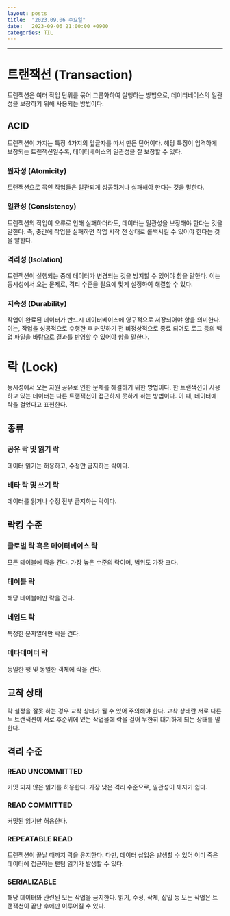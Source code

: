 ```yaml
---
layout: posts
title:  "2023.09.06 수요일"
date:   2023-09-06 21:00:00 +0900
categories: TIL
---
```

---
# 트랜잭션 (Transaction)
트랜잭션은 여러 작업 단위를 묶어 그룹화하여 실행하는 방법으로, 데이터베이스의 일관성을 보장하기 위해 사용되는 방법이다.
## ACID
트랜잭션이 가지는 특징 4가지의 앞글자를 따서 만든 단어이다. 해당 특징이 엄격하게 보장되는 트랜잭션일수록, 데이터베이스의 일관성을 잘 보장할 수 있다.
### 원자성 (Atomicity)
트랜잭션으로 묶인 작업들은 일관되게 성공하거나 실패해야 한다는 것을 말한다.
### 일관성 (Consistency)
트랜잭션의 작업이 오류로 인해 실패하더라도, 데이터는 일관성을 보장해야 한다는 것을 말한다. 즉, 중간에 작업을 실패하면 작업 시작 전 상태로 롤백시킬 수 있어야 한다는 것을 말한다.
### 격리성 (Isolation)
트랜잭션이 실행되는 중에 데이터가 변경되는 것을 방지할 수 있어야 함을 말한다. 이는 동시성에서 오는 문제로, 격리 수준을 필요에 맞게 설정하여 해결할 수 있다.
### 지속성 (Durability)
작업이 완료된 데이터가 반드시 데이터베이스에 영구적으로 저장되어야 함을 의미한다. 이는, 작업을 성공적으로 수행한 후 커밋하기 전 비정상적으로 종료 되어도 로그 등의 백업 파일을 바탕으로 결과를 반영할 수 있어야 함을 말한다.

# 락 (Lock)
동시성에서 오는 자원 공유로 인한 문제를 해결하기 위한 방법이다. 한 트랜잭션이 사용하고 있는 데이터는 다른 트랜잭션이 접근하지 못하게 하는 방법이다. 이 때, 데이터에 락을 걸었다고 표현한다.
## 종류
### 공유 락 및 읽기 락
데이터 읽기는 허용하고, 수정만 금지하는 락이다.
### 배타 락 및 쓰기 락
데이터를 읽거나 수정 전부 금지하는 락이다.
## 락킹 수준
### 글로벌 락 혹은 데이터베이스 락
모든 테이블에 락을 건다. 가장 높은 수준의 락이며, 범위도 가장 크다.
### 테이블 락
해당 테이블에만 락을 건다.
### 네임드 락
특정한 문자열에만 락을 건다.
### 메타데이터 락
동일한 행 및 동일한 객체에 락을 건다.
## 교착 상태
락 설정을 잘못 하는 경우 교착 상태가 될 수 있어 주의해야 한다. 교착 상태란 서로 다른 두 트랜잭션이 서로 후순위에 있는 작업물에 락을 걸어 무한히 대기하게 되는 상태를 말한다.
## 격리 수준
### READ UNCOMMITTED
커밋 되지 않은 읽기를 허용한다. 가장 낮은 격리 수준으로, 일관성이 깨지기 쉽다.
### READ COMMITTED
커밋된 읽기만 허용한다.
### REPEATABLE READ
트랜잭션이 끝날 때까지 락을 유지한다. 다만, 데이터 삽입은 발생할 수 있어 이미 죽은 데이터에 접근하는 팬텀 읽기가 발생할 수 있다.
### SERIALIZABLE
해당 데이터와 관련된 모든 작업을 금지한다. 읽기, 수정, 삭제, 삽입 등 모든 작업은 트랜잭션이 끝난 후에만 이루어질 수 있다.